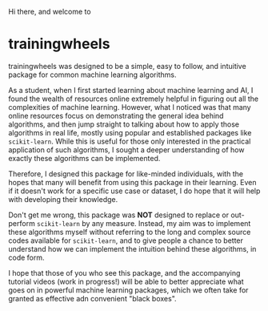 Hi there, and welcome to

# trainingwheels

trainingwheels was designed to be a simple, easy to follow, and intuitive package for common machine learning algorithms. 

As a student, when I first started learning about machine learning and AI, I found the wealth of resources online extremely helpful in figuring out all the complexities of machine learning. However, what I noticed was that many online resources focus on demonstrating the general idea behind algorithms, and then jump straight to talking about how to apply those algorithms in real life, mostly using popular and established packages like `scikit-learn`. While this is useful for those only interested in the practical application of such algorithms, I sought a deeper understanding of how exactly these algorithms can be implemented.

Therefore, I designed this package for like-minded individuals, with the hopes that many will benefit from using this package in their learning. Even if it doesn't work for a specific use case or dataset, I do hope that it will help with developing their knowledge.

Don't get me wrong, this package was **NOT** designed to replace or out-perform `scikit-learn` by any measure. Instead, my aim was to implement these algorithms myself without referring to the long and complex source codes available for `scikit-learn`, and to give people a chance to better understand how we can implement the intuition behind these algorithms, in code form. 

I hope that those of you who see this package, and the accompanying tutorial videos (work in progress!) will be able to better appreciate what goes on in powerful machine learning packages, which we often take for granted as effective adn convenient "black boxes". 
